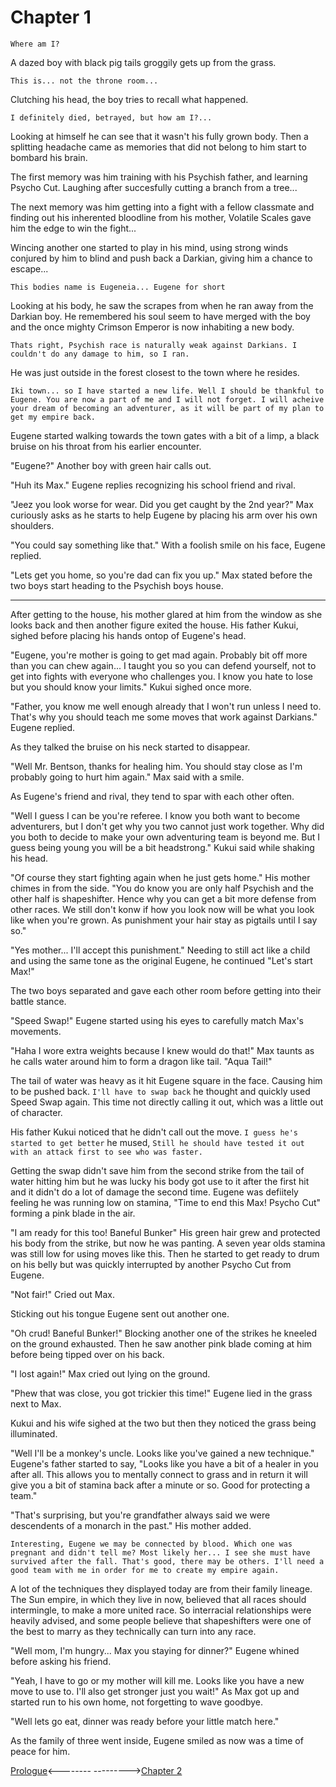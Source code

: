# Chapter 1

`Where am I?`

A dazed boy with black pig tails groggily gets up from the grass.

`This is... not the throne room...`

Clutching his head, the boy tries to recall what happened.

`I definitely died, betrayed, but how am I?...`

Looking at himself he can see that it wasn't his fully grown body. Then a splitting headache came as memories that did not belong to him start to bombard his brain.

The first memory was him training with his Psychish father, and learning Psycho Cut. Laughing after succesfully cutting a branch from a tree...

The next memory was him getting into a fight with a fellow classmate and finding out his inherented bloodline from his mother, Volatile Scales gave him the edge to win the fight...

Wincing another one started to play in his mind, using strong winds conjured by him to blind and push back a Darkian, giving him a chance to escape...

`This bodies name is Eugeneia... Eugene for short`

Looking at his body, he saw the scrapes from when he ran away from the Darkian boy. He remembered his soul seem to have merged with the boy and the once mighty Crimson Emperor is now inhabiting a new body.

`Thats right, Psychish race is naturally weak against Darkians. I couldn't do any damage to him, so I ran.`

He was just outside in the forest closest to the town where he resides. 

`Iki town... so I have started a new life. Well I should be thankful to Eugene. You are now a part of me and I will not forget. I will acheive your dream of becoming an adventurer, as it will be part of my plan to get my empire back.`

Eugene started walking towards the town gates with a bit of a limp, a black bruise on his throat from his earlier encounter. 

"Eugene?" Another boy with green hair calls out.

"Huh its Max." Eugene replies recognizing his school friend and rival.

"Jeez you look worse for wear. Did you get caught by the 2nd year?" Max curiously asks as he starts to help Eugene by placing his arm over his own shoulders.

"You could say something like that." With a foolish smile on his face, Eugene replied.

"Lets get you home, so you're dad can fix you up." Max stated before the two boys start heading to the Psychish boys house.

---------------

After getting to the house, his mother glared at him from the window as she looks back and then another figure exited the house. His father Kukui, sighed before placing his hands ontop of Eugene's head.

"Eugene, you're mother is going to get mad again. Probably bit off more than you can chew again... I taught you so you can defend yourself, not to get into fights with everyone who challenges you. I know you hate to lose but you should know your limits." Kukui sighed once more. 

"Father, you know me well enough already that I won't run unless I need to. That's why you should teach me some moves that work against Darkians." Eugene replied.

As they talked the bruise on his neck started to disappear.

"Well Mr. Bentson, thanks for healing him. You should stay close as I'm probably going to hurt him again." Max said with a smile.

As Eugene's friend and rival, they tend to spar with each other often.

"Well I guess I can be you're referee. I know you both want to become adventurers, but I don't get why you two cannot just work together. Why did you both to decide to make your own adventuring team is beyond me. But I guess being young you will be a bit headstrong." Kukui said while shaking his head.

"Of course they start fighting again when he just gets home." His mother chimes in from the side. "You do know you are only half Psychish and the other half is shapeshifter. Hence why you can get a bit more defense from other races. We still don't konw if how you look now will be what you look like when you're grown. As punishment your hair stay as pigtails until I say so."

"Yes mother... I'll accept this punishment." Needing to still act like a child and using the same tone as the original Eugene, he continued "Let's start Max!"

The two boys separated and gave each other room before getting into their battle stance. 

"Speed Swap!" Eugene started using his eyes to carefully match Max's movements.

"Haha I wore extra weights because I knew would do that!" Max taunts as he calls water around him to form a dragon like tail. "Aqua Tail!"

The tail of water was heavy as it hit Eugene square in the face. Causing him to be pushed back. `I'll have to swap back` he thought and quickly used Speed Swap again. This time not directly calling it out, which was a little out of character.

His father Kukui noticed that he didn't call out the move. `I guess he's started to get better` he mused, `Still he should have tested it out with an attack first to see who was faster.`

Getting the swap didn't save him from the second strike from the tail of water hitting him but he was lucky his body got use to it after the first hit and it didn't do a lot of damage the second time. Eugene was defiitely feeling he was running low on stamina, "Time to end this Max! Psycho Cut" forming a pink blade in the air. 

"I am ready for this too! Baneful Bunker" His green hair grew and protected his body from the strike, but now he was panting. A seven year olds stamina was still low for using moves like this. Then he started to get ready to drum on his belly but was quickly interrupted by another Psycho Cut from Eugene.

"Not fair!" Cried out Max.

Sticking out his tongue Eugene sent out another one. 

"Oh crud! Baneful Bunker!" Blocking another one of the strikes he kneeled on the ground exhausted. Then he saw another pink blade coming at him before being tipped over on his back.

"I lost again!" Max cried out lying on the ground.

"Phew that was close, you got trickier this time!" Eugene lied in the grass next to Max.

Kukui and his wife sighed at the two but then they noticed the grass being illuminated.

"Well I'll be a monkey's uncle. Looks like you've gained a new technique." Eugene's father started to say, "Looks like you have a bit of a healer in you after all. This allows you to mentally connect to grass and in return it will give you a bit of stamina back after a minute or so. Good for protecting a team."

"That's surprising, but you're grandfather always said we were descendents of a monarch in the past." His mother added.

`Interesting, Eugene we may be connected by blood. Which one was pregnant and didn't tell me? Most likely her... I see she must have survived after the fall. That's good, there may be others. I'll need a good team with me in order for me to create my empire again.`

A lot of the techniques they displayed today are from their family lineage. The Sun empire, in which they live in now, believed that all races should intermingle, to make a more united race. So interracial relationships were heavily advised, and some people believe that shapeshifters were one of the best to marry as they technically can turn into any race. 

"Well mom, I'm hungry... Max you staying for dinner?" Eugene whined before asking his friend.

"Yeah, I have to go or my mother will kill me. Looks like you have a new move to use to. I'll also get stronger just you wait!" As Max got up and started run to his own home, not forgetting to wave goodbye.

"Well lets go eat, dinner was ready before your little match here."

As the family of three went inside, Eugene smiled as now was a time of peace for him.

[Prologue](Prologue.md)<-------- --------->[Chapter 2](CH2.md)